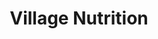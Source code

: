 ---
title: "Village Nutrition"
url: /hot-springs-village/village-nutrition/
shop: Nahrungsergänzung
---